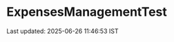 # ExpensesManagementTest
















































Last updated: 2025-06-26 11:46:53 IST
